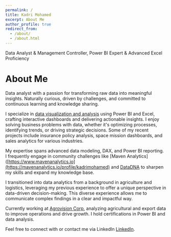 ```yaml
---
permalink: /
title: Kadri Mohamed
excerpt: About Me
author_profile: true
redirect_from:
  - /about/
  - /about.html
---
```


Data Analyst & Management Controller, Power BI Expert & Advanced Excel Proficiency

About Me
======

Data analyst with a passion for transforming raw data into meaningful insights. Naturally curious, driven by challenges, and committed to continuous learning and knowledge sharing.

I specialize in [data visualization and analysis](https://powerbi.microsoft.com/) using Power BI and Excel, crafting interactive dashboards and delivering actionable insights. I enjoy solving business problems with data, whether it's optimizing processes, identifying trends, or driving strategic decisions. Some of my recent projects include insurance policy analysis, space mission dashboards, and sales analytics for various industries.

My expertise spans advanced data modeling, DAX, and Power BI reporting. I frequently engage in community challenges like [Maven Analytics]([https://www.mavenanalytics.io](https://mavenanalytics.io/profile/kadrimohamed) and [DataDNA](https://www.onyxdata.co.uk/datadna) to sharpen my skills and expand my knowledge base.

I transitioned into data analytics from a background in agriculture and logistics, leveraging my previous experience to offer a unique perspective in data-driven decision-making. This diverse experience allows me to communicate complex findings in a clear and impactful way.

Currently working at [Agrovision Corp](https://www.agrovisioncorp.com/), analyzing agricultural and export data to improve operations and drive growth. I hold certifications in Power BI and data analysis.  

Feel free to connect with or contact me via LinkedIn [LinkedIn](https://www.linkedin.com/in/kadrimohamed/). 

